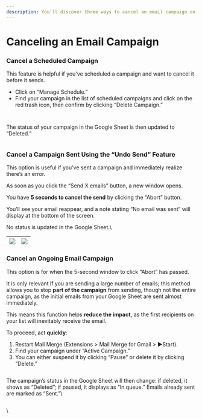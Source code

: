 ```yaml
---
description: You’ll discover three ways to cancel an email campaign on this page.
---
```


# Canceling an Email Campaign

### Cancel a Scheduled Campaign

This feature is helpful if you’ve scheduled a campaign and want to cancel it before it sends.

* Click on “Manage Schedule.”
* Find your campaign in the list of scheduled campaigns and click on the red trash icon, then confirm by clicking “Delete Campaign.”

<figure><img src="https://lh7-rt.googleusercontent.com/docsz/AD_4nXcLUSKwvZb8yKJwhAqSVVnLzBZzQOWy0OLW1PgMnB-SUYPA3gzNESktUdsGsaJZmjt8rNb66x93IQJlrRhQOowcLfKA0EK4NZFsQhMCxPTOCWBhfr_ioeTjJTZfP-_N5wC5C--fBDxHCdedH7HBhBe8AXqS?key=rlSKN4_xTvCUlY5e-EnN8g" alt=""><figcaption></figcaption></figure>

<figure><img src="https://lh7-rt.googleusercontent.com/docsz/AD_4nXcbvwXz0-qTV1lIgNHjU3GNnx_mM1b5ljbRb1JHSMd7esR3iPwp7e0rZeAEIBJVpl86NGQs5p2ACjKZyL3mnFEWI3j_vjjGPylGkv28Lyhu1qGDX0hgUo1_PI50COm8YHRb8Rac_qIw_086eAldy6fzz59Q?key=rlSKN4_xTvCUlY5e-EnN8g" alt=""><figcaption></figcaption></figure>

The status of your campaign in the Google Sheet is then updated to “Deleted.”



<figure><img src="https://lh7-rt.googleusercontent.com/docsz/AD_4nXd_KMqZFVyvVcCqUmjGzshd5hPO1gwwxRQOhKdSuWF8BHsPfz-Gv-spbwi3jkRXkQd_V-rVHNgqNJxMDXqaoMLqYoYoSswP-LpWNnqN54psssawF9Dc4Prdc77dXyWA1fon2ezHoz22HYvX2DvpIVHeeIXT?key=rlSKN4_xTvCUlY5e-EnN8g" alt=""><figcaption></figcaption></figure>



### Cancel a Campaign Sent Using the “Undo Send” Feature

This option is useful if you’ve sent a campaign and immediately realize there’s an error.

As soon as you click the “Send X emails” button, a new window opens.&#x20;

You have **5 seconds to cancel the send** by clicking the “Abort” button.

You’ll see your email reappear, and a note stating “No email was sent” will display at the bottom of the screen.

No status is updated in the Google Sheet.\


| ![](https://lh7-rt.googleusercontent.com/docsz/AD\_4nXdM0rVDf2yDwyZ\_bDSzClbmu6WpIcikf1YvvD4S3iNeNIOP1MSIORpfLK2JPXCyHVx9z-FQvtog5O4Q5omRkgIM5dKZYdbxQKOZCCsPb8U0tPfVfj0sD65ZJhD3GqPziphRS3tvetttscPvRXC0ljzSqKOR?key=rlSKN4\_xTvCUlY5e-EnN8g) | ![](https://lh7-rt.googleusercontent.com/docsz/AD\_4nXcyzOgFmfn2t7g6f8JLdu\_-LbWoDgh59Kg4p63l7GQxOtpICcbyAXTv5vZe5Y83Trg\_e4yx1a-pk71EaK3vYxLMFZXKruZzplap94VWCWaqRrXj5V-TJB16Wr61\_3s-jbwT8hUPg4LKc14g6HJzBNcOwP0?key=rlSKN4\_xTvCUlY5e-EnN8g) |
| ---------------------------------------------------------------------------------------------------------------------------------------------------------------------------------------------------------------------------------------------- | ----------------------------------------------------------------------------------------------------------------------------------------------------------------------------------------------------------------------------------------------- |



### Cancel an Ongoing Email Campaign

This option is for when the 5-second window to click “Abort” has passed.

It is only relevant if you are sending a large number of emails; this method allows you to stop **part of the campaign** from sending, though not the entire campaign, as the initial emails from your Google Sheet are sent almost immediately.

This means this function helps **reduce the impact,** as the first recipients on your list will inevitably receive the email.

To proceed, act **quickly**:

1. Restart Mail Merge (Extensions > Mail Merge for Gmail > ▶️Start).
2. Find your campaign under “Active Campaign.”
3. You can either suspend it by clicking “Pause” or delete it by clicking “Delete.”

<figure><img src="https://lh7-rt.googleusercontent.com/docsz/AD_4nXez5KL_ZyJ6YMxGLlYVPNISttKi15JmKCozrzqseFp3KeP0sux5ImhnvA5-gPWQ5EPqdOkya7CLYKG57OLx27KbpZ61a_-LxIPAhpb5OpDi4vQ6geCD37FUNkz9ngu197CY3rzTJG-gPhLWR5faKybeS_dz?key=rlSKN4_xTvCUlY5e-EnN8g" alt=""><figcaption></figcaption></figure>



The campaign’s status in the Google Sheet will then change: if deleted, it shows as “Deleted”; if paused, it displays as “In queue.” Emails already sent are marked as “Sent.”\


<figure><img src="https://lh7-rt.googleusercontent.com/docsz/AD_4nXdlRyoSZuN4jMa4-1XB21rT7hYnerCfw-MWlQvqpSIMtucHquGGdcvxnZ5K-VImBp9ajNel5QzMe3QoXOiHqnI6ys5AAw0NfyvDIWCGKPD8KmjXgCN6ZIVQs7Ss6NPNB31Xo1LwpZkaf7MJUgBF_al9-yw4?key=rlSKN4_xTvCUlY5e-EnN8g" alt=""><figcaption></figcaption></figure>

\
